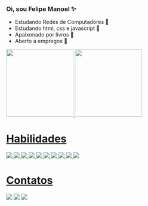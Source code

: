 ### Oi, sou Felipe Manoel ✨

- Estudando Redes de Computadores 📡
- Estudando html, css e javascript 💯
- Apaixonado por livros 📗
- Aberto a empregos 🤩

<div>
  <a href="https://github.com/felipemcm3">
  <img height="180em" src="https://github-readme-stats.vercel.app/api?username=felipemcm3&show_icons=true&theme=highcontrast&include_all_commits=true&count_private=true"/>
  <img height="180em" src="https://github-readme-stats.vercel.app/api/top-langs/?username=felipemcm3&layout=compact&langs_count=7&theme=highcontrast"/>
</div>

# Habilidades  

<img src="https://img.icons8.com/color/50/000000/c-programming.png"/> 
<img src="https://img.icons8.com/color/48/000000/python--v2.png"/> 
<img src="https://img.icons8.com/color/48/000000/javascript--v1.png"/>
<img src="https://img.icons8.com/color/48/000000/html-5--v1.png"/>
<img src="https://img.icons8.com/color/48/000000/css3.png"/>
<img src="https://img.icons8.com/color/48/000000/mysql-logo.png"/>
<img src="https://img.icons8.com/nolan/64/active-directory.png"/>
<img src="https://img.icons8.com/color/48/000000/arduino.png"/>
<img src="https://img.icons8.com/color/48/000000/git.png"/>
<img src="https://img.icons8.com/color/48/000000/github--v1.png"/>
  
# Contatos
[<img src="https://img.icons8.com/color/48/000000/instagram-new--v1.png"/>](https://www.instagram.com/manoel2061/)
[<img src="https://img.icons8.com/color/48/000000/gmail--v1.png"/>](https://mail.google.com/mail/u/1/#inbox)
[<img src="https://img.icons8.com/color/48/000000/linkedin.png"/>](https://www.linkedin.com/in/felipe-manoel-b85b061b5/)
